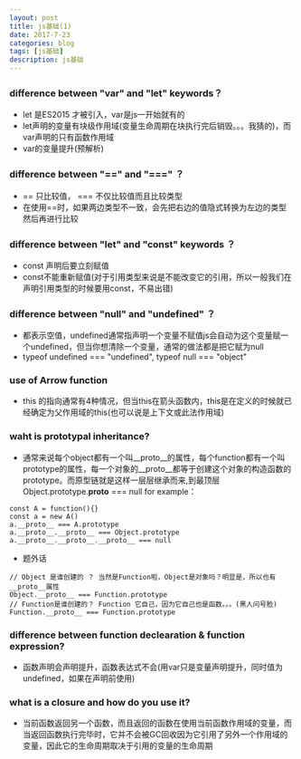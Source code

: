 ```yaml
---
layout: post
title: js基础(1)
date: 2017-7-23
categories: blog
tags: [js基础]
description: js基础
---
```


### difference between "var" and "let" keywords？
* let 是ES2015 才被引入，var是js一开始就有的
* let声明的变量有块级作用域(变量生命周期在块执行完后销毁。。。我猜的)，而var声明的只有函数作用域
* var的变量提升(预解析)

### difference between "==" and "===" ？
* == 只比较值， === 不仅比较值而且比较类型
* 在使用==时，如果两边类型不一致，会先把右边的值隐式转换为左边的类型然后再进行比较

### difference between "let" and "const" keywords ？
* const 声明后要立刻赋值
* const不能重新赋值(对于引用类型来说是不能改变它的引用，所以一般我们在声明引用类型的时候要用const，不易出错)

### difference between "null" and "undefined" ？
* 都表示空值，undefined通常指声明一个变量不赋值js会自动为这个变量赋一个undefined，但当你想清除一个变量，通常的做法都是把它赋为null
*  typeof undefined === "undefined", typeof null === "object"

### use of Arrow function
* this 的指向通常有4种情况，但当this在箭头函数内，this是在定义的时候就已经确定为父作用域的this(也可以说是上下文或此法作用域)

### waht is prototypal inheritance?
* 通常来说每个object都有一个叫__proto__的属性，每个function都有一个叫prototype的属性，每一个对象的__proto__都等于创建这个对象的构造函数的prototype。而原型链就是这样一层层继承而来,到最顶层Object.prototype.__proto__ === null
for example：
```
const A = function(){}
const a = new A()
a.__proto__ === A.prototype
a.__proto__.__proto__ === Object.prototype
a.__proto__.__proto__.__proto__ === null
```

* 题外话
```
// Object 是谁创建的 ？ 当然是Function啦，Object是对象吗？明显是，所以也有__proto__属性
Object.__proto__ === Function.prototype
// Function是谁创建的？ Function 它自己，因为它自己也是函数。。。(黑人问号脸)
Function.__proto__ === Function.prototype
```

### difference between function declearation & function expression?
* 函数声明会声明提升，函数表达式不会(用var只是变量声明提升，同时值为undefined，如果在声明前使用)

### what is a closure and how do you use it?
* 当前函数返回另一个函数，而且返回的函数在使用当前函数作用域的变量，而当返回函数执行完毕时，它并不会被GC回收因为它引用了另外一个作用域的变量，因此它的生命周期取决于引用的变量的生命周期

